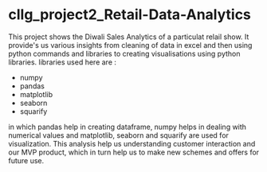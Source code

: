 # cllg_project2_Retail-Data-Analytics

This project shows the Diwali Sales Analytics of a particulat relail show.
It provide's us various insights from cleaning of data in excel and then using python commands and libraries to creating visualisations using python libraries. 
libraries used here are :
* numpy
* pandas 
* matplotlib
* seaborn
* squarify

in which pandas help in creating dataframe, numpy helps in dealing with numerical values and matplotlib, seaborn and squarify are used for visualization.
This analysis help us understanding customer interaction and our MVP product, which in turn help us to make new schemes and offers for future use.
